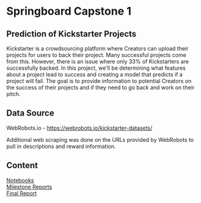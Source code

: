 # Springboard Capstone 1
## Prediction of Kickstarter Projects
Kickstarter is a crowdsourcing platform where Creators can upload their projects for users to back their project. Many successful projects come from this. However, there is an issue where only 33% of Kickstarters are successfully backed. In this project, we'll be determining what features about a project lead to success and creating a model that predicts if a project will fail. The goal is to provide information to potential Creators on the success of their projects and if they need to go back and work on their pitch.

## Data Source
WebRobots.io - https://webrobots.io/kickstarter-datasets/

Additional web scraping was done on the URLs provided by WebRobots to pull in descriptions and reward information.


## Content
[Notebooks](https://github.com/ohmgmatt/kickstarter_prediction/tree/master/Notebooks)  
[Milestone Reports](https://github.com/ohmgmatt/kickstarter_prediction/tree/master/Milestone%20Report)  
[Final Report](https://github.com/ohmgmatt/kickstarter_prediction/blob/master/Final%20Report.pdf)
